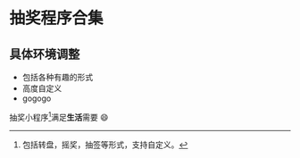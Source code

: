 # 抽奖程序合集
## 具体环境调整
* 包括各种有趣的形式
* 高度自定义
* gogogo

抽奖小程序[^抽奖程序]满足**生活**需要 :smile:

[^抽奖程序]:包括转盘，摇奖，抽签等形式，支持自定义。
